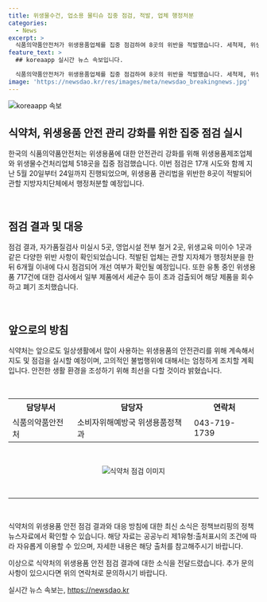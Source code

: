 ```yaml
---
title: 위생물수건, 업소용 물티슈 집중 점검, 적발, 업체 행정처분
categories:
  - News
excerpt: >
  식품의약품안전처가 위생용품업체를 집중 점검하여 8곳의 위반을 적발했습니다. 세척제, 위생물수건, 화장지 등을 포함한 위생용품들이 대상이었으며, 미이수, 미실시 등이 주요 위반 내역으로 나타났습니다. 추가로 유통 중인 위생용품의 검사 결과, 세균수 등이 초과 검출되어 해당 제품이 회수 및 폐기되었습니다. 식약처는 향후 안전관리 강화를 위해 노력할 것이라고 밝혀, 소비자는 안전한 생활 환경을 기대할 수 있습니다. (150자)
feature_text: >
  ## koreaapp 실시간 뉴스 속보입니다.

  식품의약품안전처가 위생용품업체를 집중 점검하여 8곳의 위반을 적발했습니다. 세척제, 위생물수건, 화장지 등을 포함한 위생용품들이 대상이었으며, 미이수, 미실시 등이 주요 위반 내역으로 나타났습니다. 추가로 유통 중인 위생용품의 검사 결과, 세균수 등이 초과 검출되어 해당 제품이 회수 및 폐기되었습니다. 식약처는 향후 안전관리 강화를 위해 노력할 것이라고 밝혀, 소비자는 안전한 생활 환경을 기대할 수 있습니다. (150자)
image: 'https://newsdao.kr/res/images/meta/newsdao_breakingnews.jpg'
---
```


<p><img src="https://newsdao.kr/res/images/meta/newsdao_breakingnews.jpg" alt="koreaapp 속보" /></p>

<h2 data-ke-size="size26">식약처, 위생용품 안전 관리 강화를 위한 집중 점검 실시</h2>

<p>한국의 식품의약품안전처는 위생용품에 대한 안전관리 강화를 위해 위생용품제조업체와 위생물수건처리업체 518곳을 집중 점검했습니다. 이번 점검은 17개 시도와 함께 지난 5월 20일부터 24일까지 진행되었으며, 위생용품 관리법을 위반한 8곳이 적발되어 관할 지방자치단체에서 행정처분할 예정입니다.</p>

<p data-ke-size="size16">&nbsp;</p>

<h2 data-ke-size="size24">점검 결과 및 대응</h2>

<p>점검 결과, 자가품질검사 미실시 5곳, 영업시설 전부 철거 2곳, 위생교육 미이수 1곳과 같은 다양한 위반 사항이 확인되었습니다. 적발된 업체는 관할 지자체가 행정처분을 한 뒤 6개월 이내에 다시 점검되어 개선 여부가 확인될 예정입니다. 또한 유통 중인 위생용품 717건에 대한 검사에서 일부 제품에서 세균수 등이 초과 검출되어 해당 제품을 회수하고 폐기 조치했습니다.</p>

<p data-ke-size="size16">&nbsp;</p>

<h2 data-ke-size="size24">앞으로의 방침</h2>

<p>식약처는 앞으로도 일상생활에서 많이 사용하는 위생용품의 안전관리를 위해 계속해서 지도 및 점검을 실시할 예정이며, 고의적인 불법행위에 대해서는 엄정하게 조치할 계획입니다. 안전한 생활 환경을 조성하기 위해 최선을 다할 것이라 밝혔습니다.</p>

<p data-ke-size="size16">&nbsp;</p>

<table>
  <tr>
    <th>담당부서</th>
    <th>담당자</th>
    <th>연락처</th>
  </tr>
  <tr>
    <td>식품의약품안전처</td>
    <td>소비자위해예방국 위생용품정책과</td>
    <td>043-719-1739</td>
  </tr>
</table>

<p data-ke-size="size16">&nbsp;</p>

<div style="text-align: center;"><img src="https://via.placeholder.com/550x350" alt="식약처 점검 이미지"></div>

<p data-ke-size="size16">&nbsp;</p>

<hr>

<p data-ke-size="size16">&nbsp;</p>

<p>식약처의 위생용품 안전 점검 결과와 대응 방침에 대한 최신 소식은 정책브리핑의 정책뉴스자료에서 확인할 수 있습니다. 해당 자료는 공공누리 제1유형:출처표시의 조건에 따라 자유롭게 이용할 수 있으며, 자세한 내용은 해당 출처를 참고해주시기 바랍니다.</p>

<p>이상으로 식약처의 위생용품 안전 점검 결과에 대한 소식을 전달드렸습니다. 추가 문의 사항이 있으시다면 위의 연락처로 문의하시기 바랍니다.</p>
실시간 뉴스 속보는, <a href="https://newsdao.kr" rel="dofollow">https://newsdao.kr</a>


